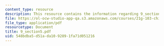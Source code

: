 ```yaml
---
content_type: resource
description: This resource contains the information regarding 9_section5.
file: https://ol-ocw-studio-app-qa.s3.amazonaws.com/courses/21g-103-chinese-iii-regular-fall-2005/548bdba5d51ada1092891fa71d051216_MIT21G_103F05_9_5.pdf
file_type: application/pdf
resourcetype: Document
title: 9_section5.pdf
uid: 548bdba5-d51a-da10-9289-1fa71d051216
---
```

